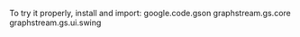To try it properly, install and import:
google.code.gson
graphstream.gs.core 
graphstream.gs.ui.swing

